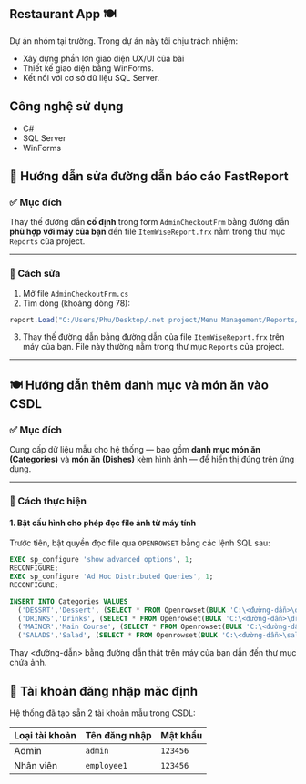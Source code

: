 ## Restaurant App 🍽️

Dự án nhóm tại trường. Trong dự án này tôi chịu trách nhiệm:
- Xây dựng phần lớn giao diện UX/UI của bài
- Thiết kế giao diện bằng WinForms.
- Kết nối với cơ sở dữ liệu SQL Server.

## Công nghệ sử dụng
- C#
- SQL Server
- WinForms

## 📄 Hướng dẫn sửa đường dẫn báo cáo FastReport

### ✅ Mục đích
Thay thế đường dẫn **cố định** trong form `AdminCheckoutFrm` bằng đường dẫn **phù hợp với máy của bạn** đến file `ItemWiseReport.frx` nằm trong thư mục `Reports` của project.

---

### 🔧 Cách sửa

1. Mở file `AdminCheckoutFrm.cs`
2. Tìm dòng (khoảng dòng 78):

```csharp
report.Load("C:/Users/Phu/Desktop/.net project/Menu Management/Reports/ItemWiseReport.frx");
```

3. Thay thế đường dẫn bằng đường dẫn của file `ItemWiseReport.frx` trên máy của bạn. File này thường nằm trong thư mục `Reports` của project.




---

## 🍽️ Hướng dẫn thêm danh mục và món ăn vào CSDL

### ✅ Mục đích
Cung cấp dữ liệu mẫu cho hệ thống — bao gồm **danh mục món ăn (Categories)** và **món ăn (Dishes)** kèm hình ảnh — để hiển thị đúng trên ứng dụng.

---

### 🧱 Cách thực hiện

#### 1. Bật cấu hình cho phép đọc file ảnh từ máy tính

Trước tiên, bật quyền đọc file qua `OPENROWSET` bằng các lệnh SQL sau:

```sql
EXEC sp_configure 'show advanced options', 1;
RECONFIGURE;
EXEC sp_configure 'Ad Hoc Distributed Queries', 1;
RECONFIGURE;

INSERT INTO Categories VALUES
  ('DESSRT','Dessert', (SELECT * FROM Openrowset(BULK 'C:\<đường-dẫn>\dessert.jpg', SINGLE_BLOB) AS Img)),
  ('DRINKS','Drinks', (SELECT * FROM Openrowset(BULK 'C:\<đường-dẫn>\drinks.jpg', SINGLE_BLOB) AS Img)),
  ('MAINCR','Main Course', (SELECT * FROM Openrowset(BULK 'C:\<đường-dẫn>\mainCourse.jpg', SINGLE_BLOB) AS Img)),
  ('SALADS','Salad', (SELECT * FROM Openrowset(BULK 'C:\<đường-dẫn>\salad.jpg', SINGLE_BLOB) AS Img));

```

Thay <đường-dẫn> bằng đường dẫn thật trên máy của bạn dẫn đến thư mục chứa ảnh.


## 🔐 Tài khoản đăng nhập mặc định

Hệ thống đã tạo sẵn 2 tài khoản mẫu trong CSDL:

| Loại tài khoản | Tên đăng nhập | Mật khẩu  |
|----------------|----------------|-----------|
| Admin          | `admin`        | `123456`  |
| Nhân viên      | `employee1`    | `123456`  |
